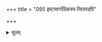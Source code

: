 +++
title = "095 इष्टस्वर्गादिकस्य त्वितरदपि"

+++
<details><summary>मूलम्</summary>

इष्टस्वर्गादिकस्य त्वितरदपि यदा साध्यमुक्तं तदाऽर्थात् सिद्धं तत्साधनत्वं सुगममिह तदाऽनर्थकत्वं निषेध्ये ।  
नित्यत्वेनोपदिष्टेष्वकरणमपि तत्तुल्यमेवार्थलब्धं सामान्यात् प्राप्तमेतत् फलनियतिरपि व्यज्यते तत्तदुक्त्या ॥ ९५ ॥
</details>
